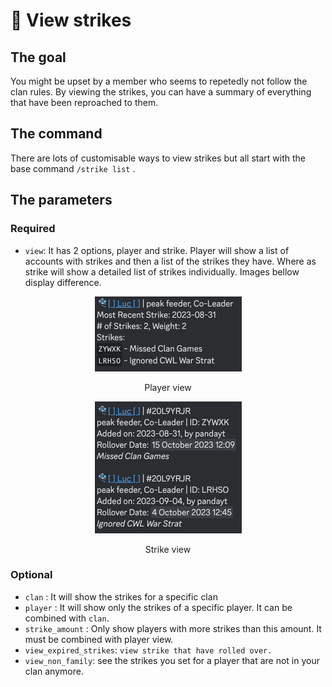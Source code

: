 # 👀 View strikes

## The goal

You might be upset by a member who seems to repetedly not follow the clan rules. By viewing the strikes, you can have a summary of everything that have been reproached to them.

## The command

There are lots of customisable ways to view strikes but all start with the base command `/strike list` .

## The parameters

### Required

* `view`: It has 2 options, player and strike. Player will show a list of accounts with strikes and then a list of the strikes they have. Where as strike will show a detailed list of strikes individually. Images bellow display difference.



<div align="center">

<figure><img src="../../.gitbook/assets/Screenshot 2023-09-05 at 17.07.59 (1).png" alt="" width="235"><figcaption><p>Player view</p></figcaption></figure>

 

<figure><img src="../../.gitbook/assets/Screenshot 2023-09-05 at 17.08.41.png" alt="" width="235"><figcaption><p>Strike view</p></figcaption></figure>

</div>

### Optional

* `clan` : It will show the strikes for a specific clan
* `player` : It will show only the strikes of a specific player. It can be combined with `clan`.
* `strike_amount` :  Only show players with more strikes than this amount. It must be combined with player view.
* `view_expired_strikes`: `view strike that have rolled over.`
* `view_non_family`: see the strikes you set for a player that are not in your clan anymore.


